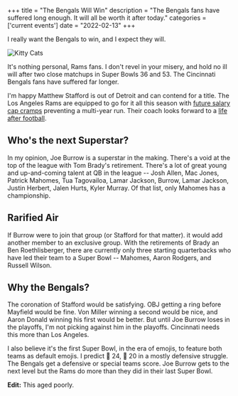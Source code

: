+++
title = "The Bengals Will Win"
description = "The Bengals fans have suffered long enough. It will all be worth it after today."
categories = ['current events']
date = "2022-02-13"
+++

I really want the Bengals to win, and I expect they will.

<!--more-->

![Kitty Cats](https://images.unsplash.com/photo-1598463166228-c0f90d180918?ixlib=rb-1.2.1&ixid=MnwxMjA3fDB8MHxwaG90by1wYWdlfHx8fGVufDB8fHx8&auto=format&fit=crop&w=3125&q=80 'Kitty Cats')

It's nothing personal, Rams fans. I don't revel in your misery, and hold no ill will after two close matchups in Super Bowls 36 and 53. The Cincinnati Bengals fans have suffered far longer.

I'm happy Matthew Stafford is out of Detroit and can contend for a title. The Los Angeles Rams are equipped to go for it all this season with [future salary cap cramps](https://ramblinfan.com/2021/12/09/the-la-rams-have-already-spent-much-of-the-2022-nfl-salary-cap-increase/) preventing a multi-year run. Their coach looks forward to a [life after football](https://www.espn.com/nfl/story/_/id/33270237/los-angeles-rams-coach-sean-mcvay-ponders-future-says-wants-prioritize-family).

## Who's the next Superstar?

In my opinion, Joe Burrow is a superstar in the making. There's a void at the top of the league with Tom Brady's retirement. There's a lot of great young and up-and-coming talent at QB in the league -- Josh Allen, Mac Jones, Patrick Mahomes, Tua Tagovailoa, Lamar Jackson, Burrow, Lamar Jackson, Justin Herbert, Jalen Hurts, Kyler Murray. Of that list, only Mahomes has a championship.

## Rarified Air

If Burrow were to join that group (or Stafford for that matter). it would add another member to an exclusive group. With the retirements of Brady an Ben Roethlisberger, there are currently only three starting quarterbacks who have led their team to a Super Bowl -- Mahomes, Aaron Rodgers, and Russell Wilson.

## Why the Bengals?

The coronation of Stafford would be satisfying. OBJ getting a ring before Mayfield would be fine. Von Miller winning a second would be nice, and Aaron Donald winning his first would be better. But until Joe Burrow loses in the playoffs, I'm not picking against him in the playoffs. Cincinnati needs this more than Los Angeles.

I also believe it's the first Super Bowl, in the era of emojis, to feature both teams as default emojis. I predict 🐅 24, 🐏 20 in a mostly defensive struggle. The Bengals get a defensive or special teams score. Joe Burrow gets to the next level but the Rams do more than they did in their last Super Bowl.

**Edit:** This aged poorly.